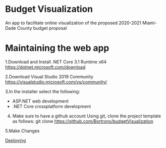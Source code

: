 # Budget Visualization
An app to facilitate online visualization of the proposed 2020-2021 Miami-Dade County budget proposal

# Maintaining the web app

1.Download and Install .NET Core 3.1 Runtime x64
https://dotnet.microsoft.com/download


2.Download Visual Studio 2019 Community
https://visualstudio.microsoft.com/vs/community/


3.In the installer select the following:
- ASP.NET web development
- .NET Core crossplatform development


4. Make sure to have a github account
Using git, clone the project template as follows:
git clone https://github.com/Bortronx/budgetVisualization


5.Make Changes


[Deploying](https://github.com/Bortronx/budgetVisualization/wiki/Maintaining-the-web-app)
